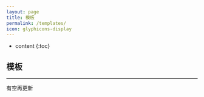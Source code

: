 ```yaml
---
layout: page
title: 模板
permalink: /templates/
icon: glyphicons-display
---
```


* content
{:toc}

## 模板

----

有空再更新

